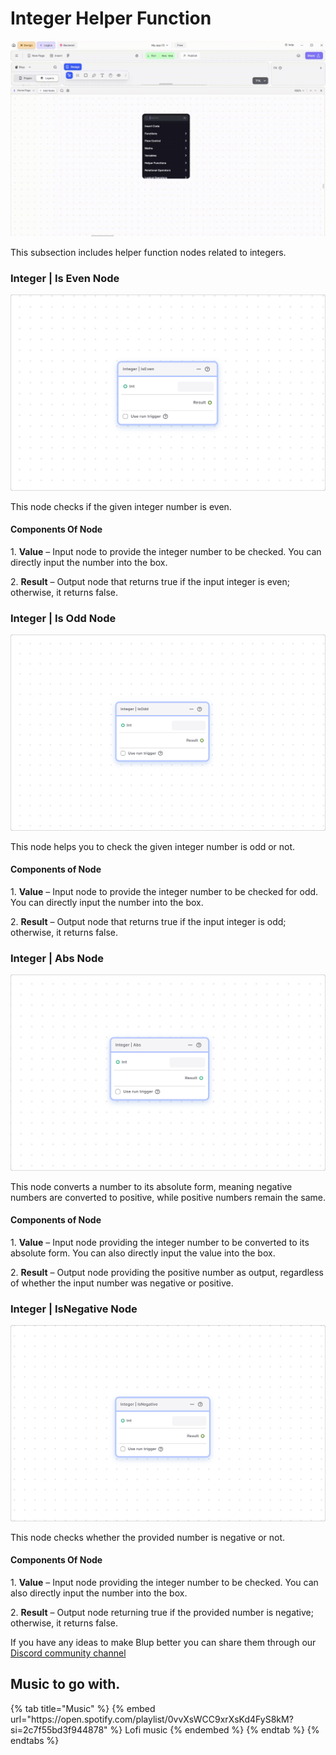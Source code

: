 # Integer Helper Function

![](../../../.gitbook/assets/helper-int.gif)

This subsection includes helper function nodes related to integers.

### Integer | Is Even Node

![](../../../.gitbook/assets/integer-iseven.png)

This node checks if the given integer number is even.

#### Components Of Node

1\. **Value** – Input node to provide the integer number to be checked. You can directly input the number into the box.

2\.   **Result** –  Output node that returns true if the input integer is even; otherwise, it returns false.

### Integer | Is Odd Node

![](../../../.gitbook/assets/integer-isodd.png)

This node helps you to check the given integer number is odd or not.

#### Components of Node

1\. **Value** – Input node to provide the integer number to be checked for odd. You can directly input the number into the box.&#x20;

2\.   **Result** – Output node that returns true if the input integer is odd; otherwise, it returns false.

### Integer | Abs Node

![](../../../.gitbook/assets/integer-abs.png)

This node converts a number to its absolute form, meaning negative numbers are converted to positive, while positive numbers remain the same.

#### Components of Node

1\. **Value** – Input node providing the integer number to be converted to its absolute form. You can also directly input the value into the box.

2\. **Result** – Output node providing the positive number as output, regardless of whether the input number was negative or positive.

### Integer | IsNegative Node

![](../../../.gitbook/assets/integer-isnegative.png)

This node checks whether the provided number is negative or not.

#### Components Of Node

1\. **Value** – Input node providing the integer number to be checked. You can also directly input the number into the box.

2\.   **Result** – Output node returning true if the provided number is negative; otherwise, it returns false.

If you have any ideas to make Blup better you can share them through our [Discord community channel ](https://discord.com/channels/940632966093234176/965313562425823303)

## Music to go with.
 
<div class="container">
  {% tab title="Music" %}
  {% embed url="https://open.spotify.com/playlist/0vvXsWCC9xrXsKd4FyS8kM?si=2c7f55bd3f944878" %}
  Lofi music
  {% endembed %}
  {% endtab %}
  {% endtabs %}
</div>
